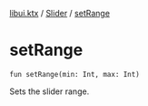 [libui.ktx](../README.md) / [Slider](README.md) / [setRange](set-range.md)

# setRange

`fun setRange(min: Int, max: Int)`

Sets the slider range.
